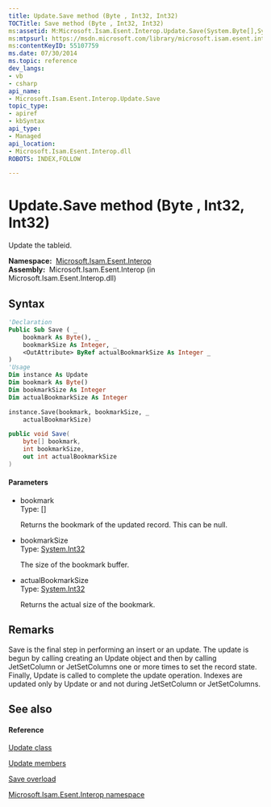 ```yaml
---
title: Update.Save method (Byte , Int32, Int32)
TOCTitle: Save method (Byte , Int32, Int32)
ms:assetid: M:Microsoft.Isam.Esent.Interop.Update.Save(System.Byte[],System.Int32,System.Int32@)
ms:mtpsurl: https://msdn.microsoft.com/library/microsoft.isam.esent.interop.update.save(v=EXCHG.10)
ms:contentKeyID: 55107759
ms.date: 07/30/2014
ms.topic: reference
dev_langs:
- vb
- csharp
api_name: 
- Microsoft.Isam.Esent.Interop.Update.Save
topic_type: 
- apiref
- kbSyntax
api_type: 
- Managed
api_location: 
- Microsoft.Isam.Esent.Interop.dll
ROBOTS: INDEX,FOLLOW

---
```


# Update.Save method (Byte , Int32, Int32)

Update the tableid.

**Namespace:**  [Microsoft.Isam.Esent.Interop](./microsoft.isam.esent.interop-namespace.md)  
**Assembly:**  Microsoft.Isam.Esent.Interop (in Microsoft.Isam.Esent.Interop.dll)

## Syntax

``` vb
'Declaration
Public Sub Save ( _
    bookmark As Byte(), _
    bookmarkSize As Integer, _
    <OutAttribute> ByRef actualBookmarkSize As Integer _
)
'Usage
Dim instance As Update
Dim bookmark As Byte()
Dim bookmarkSize As Integer
Dim actualBookmarkSize As Integer

instance.Save(bookmark, bookmarkSize, _
    actualBookmarkSize)
```

``` csharp
public void Save(
    byte[] bookmark,
    int bookmarkSize,
    out int actualBookmarkSize
)
```

#### Parameters

  - bookmark  
    Type: \[\]  
    
    Returns the bookmark of the updated record. This can be null.

<!-- end list -->

  - bookmarkSize  
    Type: [System.Int32](/dotnet/api/system.int32)  
    
    The size of the bookmark buffer.

<!-- end list -->

  - actualBookmarkSize  
    Type: [System.Int32](/dotnet/api/system.int32)  
    
    Returns the actual size of the bookmark.

## Remarks

Save is the final step in performing an insert or an update. The update is begun by calling creating an Update object and then by calling JetSetColumn or JetSetColumns one or more times to set the record state. Finally, Update is called to complete the update operation. Indexes are updated only by Update or and not during JetSetColumn or JetSetColumns.

## See also

#### Reference

[Update class](./update-class.md)

[Update members](./update-members.md)

[Save overload](./update.save-method.md)

[Microsoft.Isam.Esent.Interop namespace](./microsoft.isam.esent.interop-namespace.md)